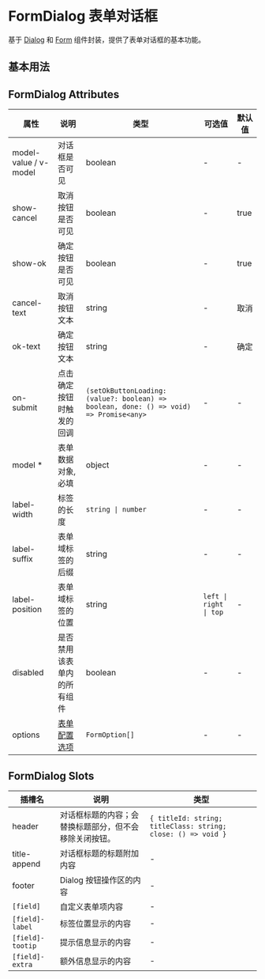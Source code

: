 # FormDialog 表单对话框

基于 [Dialog](./dialog.md) 和 [Form](./form.md) 组件封装，提供了表单对话框的基本功能。

## 基本用法

<preview path="../examples/form-dialog/basic.vue"></preview>

## FormDialog Attributes

| 属性                  | 说明                                      | 类型                                                                                   | 可选值                 | 默认值 |
| --------------------- | ----------------------------------------- | -------------------------------------------------------------------------------------- | ---------------------- | ------ |
| model-value / v-model | 对话框是否可见                            | boolean                                                                                | -                      | -      |
| show-cancel           | 取消按钮是否可见                          | boolean                                                                                | -                      | true   |
| show-ok               | 确定按钮是否可见                          | boolean                                                                                | -                      | true   |
| cancel-text           | 取消按钮文本                              | string                                                                                 | -                      | 取消   |
| ok-text               | 确定按钮文本                              | string                                                                                 | -                      | 确定   |
| on-submit             | 点击确定按钮时触发的回调                  | `(setOkButtonLoading: (value?: boolean) => boolean, done: () => void) => Promise<any>` | -                      | -      |
| model \*              | 表单数据对象, 必填                        | object                                                                                 | -                      | -      |
| label-width           | 标签的长度                                | `string \| number`                                                                     | -                      | -      |
| label-suffix          | 表单域标签的后缀                          | string                                                                                 | -                      | -      |
| label-position        | 表单域标签的位置                          | string                                                                                 | `left \| right \| top` | -      |
| disabled              | 是否禁用该表单内的所有组件                | boolean                                                                                | -                      | -      |
| options               | [表单配置选项](./form.md#form-attributes) | `FormOption[]`                                                                         | -                      | -      |

## FormDialog Slots

| 插槽名           | 说明                                                   | 类型                                                         |
| ---------------- | ------------------------------------------------------ | ------------------------------------------------------------ |
| header           | 对话框标题的内容；会替换标题部分，但不会移除关闭按钮。 | `{ titleId: string; titleClass: string; close: () => void }` |
| title-append     | 对话框标题的标题附加内容                               | -                                                            |
| footer           | Dialog 按钮操作区的内容                                | -                                                            |
| `[field]`        | 自定义表单项内容                                       | -                                                            |
| `[field]-label`  | 标签位置显示的内容                                     | -                                                            |
| `[field]-tootip` | 提示信息显示的内容                                     | -                                                            |
| `[field]-extra`  | 额外信息显示的内容                                     | -                                                            |
